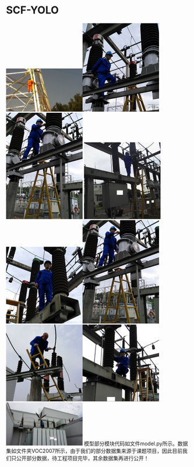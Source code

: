 # SCF-YOLO

<img src=".\VOC2007\jpg\000000.jpg" width="210px"><img src=".\VOC2007\jpg\000001.jpg" width="210px"><img src=".\VOC2007\jpg\000002.jpg" width="210px">
<img src=".\VOC2007\jpg\000003.jpg" width="210px"><img src=".\VOC2007\jpg\000004.jpg" width="210px"><img src=".\VOC2007\jpg\000005.jpg" width="210px">
<img src=".\VOC2007\jpg\000006.jpg" width="210px"><img src=".\VOC2007\jpg\000007.jpg" width="210px"><img src=".\VOC2007\jpg\000008.jpg" width="210px">
模型部分模块代码如文件model.py所示。数据集如文件夹VOC2007所示，由于我们的部分数据集来源于课题项目，因此目前我们只公开部分数据，待工程项目完毕，其余数据集再进行公开！
